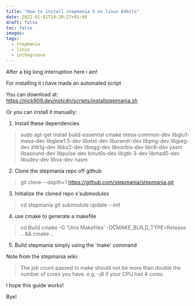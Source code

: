 ```yaml
---
title: "How to install stepmania 5 on linux 64bits"
date: 2022-01-01T14:20:27+01:00
draft: false
toc: false
images:
tags:
  - stepmania
  - linux
  - inthegroove
---
```

After a big long interruption here i am!

For installing it i have made an automated script

You can download at: https://nick909.dev/notcdn/scripts/installstepmania.sh

Or you can install it manually:

1. Install these dependencies

>sudo apt-get install build-essential cmake mesa-common-dev libglu1-mesa-dev libglew1.5-dev libxtst-dev libxrandr-dev libpng-dev libjpeg-dev zlib1g-dev libbz2-dev libogg-dev libvorbis-dev libc6-dev yasm libasound-dev libpulse-dev binutils-dev libgtk-3-dev libmad0-dev libudev-dev libva-dev nasm

2. Clone the stepmania repo off github

>git clone --depth=1 https://github.com/stepmania/stepmania.git

3. Initialize the cloned repo s'submodules

>cd stepmania
>git submodule update --init

4. use cmake to generate a makefile

>cd Build
>cmake -G 'Unix Makefiles' -DCMAKE_BUILD_TYPE=Release .. && cmake ..

5. Build stepmania simply using the 'make' command

Note from the stepmania wiki:

>The job count passed to make should not be more than double the number of cores you have.
>e.g. -j8 if your CPU has 4 cores.

I hope this guide works!

Bye!

